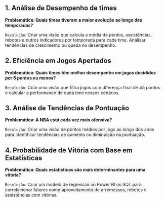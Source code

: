 ## 1. Análise de Desempenho de times
**Problemática: Quais times tiveram a maior evolução ao longo das temporadas?**

`Resolução`: Criar uma visão que calcula a média de pontos, assistências, rebotes e outros indicadores por temporada para cada time. Analisar tendências de crescimento ou queda no desempenho.

## 2. Eficiência em Jogos Apertados
**Problemática: Quais times têm melhor desempenho em jogos decididos por 5 pontos ou menos?**

`Resolução`: Criar uma visão que filtra jogos com diferença final de ≤5 pontos e calcular a performance de cada time nesses cenários.


## 3. Análise de Tendências de Pontuação
**Problemática: A NBA está cada vez mais ofensiva?**

`Resolução`: Criar uma visão de pontos médios por jogo ao longo dos anos para identificar tendências de aumento ou diminuição na pontuação.

## 4. Probabilidade de Vitória com Base em Estatísticas
**Problemática: Quais estatísticas são mais determinantes para uma vitória?**

`Resolução`: Criar um modelo de regressão no Power BI ou SQL para correlacionar fatores como aproveitamento de arremessos, rebotes e assistências com vitórias.

